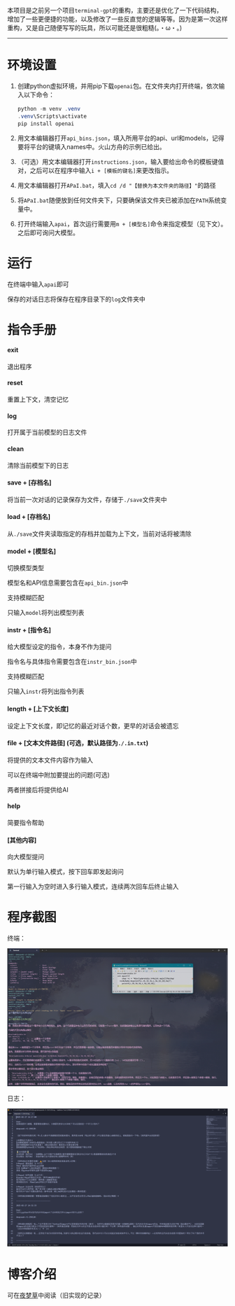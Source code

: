 本项目是之前另一个项目`terminal-gpt`的重构，主要还是优化了一下代码结构，增加了一些更便捷的功能，以及修改了一些反直觉的逻辑等等。因为是第一次这样重构，又是自己随便写写的玩具，所以可能还是很粗糙(。・ω・。)

---

# 环境设置

1. 创建python虚拟环境，并用pip下载`openai`包。在文件夹内打开终端，依次输入以下命令：
   ```powershell
   python -m venv .venv
   .venv\Scripts\activate
   pip install openai
   ```

2. 用文本编辑器打开`api_bins.json`，填入所用平台的api、url和models，记得要将平台的键填入names中。火山方舟的示例已给出。
3. （可选）用文本编辑器打开`instructions.json`，输入要给出命令的模板键值对，之后可以在程序中输入`i + [模板的键名]`来更改指示。
4. 用文本编辑器打开`APaI.bat`，填入`cd /d "【替换为本文件夹的路径】"`的路径
5. 将`APaI.bat`随便放到任何文件夹下，只要确保该文件夹已被添加在`PATH`系统变量中。
6. 打开终端输入`apai`，首次运行需要用`m + [模型名]`命令来指定模型（见下文）。之后即可询问大模型。



# 运行

在终端中输入`apai`即可



保存的对话日志将保存在程序目录下的`log`文件夹中



# 指令手册

#### exit

退出程序

#### reset

重置上下文，清空记忆

#### log

打开属于当前模型的日志文件

#### clean

清除当前模型下的日志

#### save + [存档名]

将当前一次对话的记录保存为文件，存储于`./save`文件夹中

#### load + [存档名]

从`./save`文件夹读取指定的存档并加载为上下文，当前对话将被清除

#### model + [模型名]

切换模型类型

模型名和API信息需要包含在`api_bin.json`中

支持模糊匹配

只输入`model`将列出模型列表

#### instr  + [指令名]

给大模型设定的指令，本身不作为提问

指令名与具体指令需要包含在`instr_bin.json`中

支持模糊匹配

只输入`instr`将列出指令列表

#### length + [上下文长度]

设定上下文长度，即记忆的最近对话个数，更早的对话会被遗忘

#### file + [文本文件路径] (可选，默认路径为`./.in.txt`)

将提供的文本文件内容作为输入

可以在终端中附加要提出的问题(可选)

两者拼接后将提供给AI

#### help

简要指令帮助

#### [其他内容]

向大模型提问

默认为单行输入模式，按下回车即发起询问

第一行输入为空时进入多行输入模式，连续两次回车后终止输入



# 程序截图

终端：

![](.pic/1.png)

日志：

![](.pic/2.png)



# 博客介绍

可在[夜梦草](https://yemengcao.cc/post/11)中阅读（旧实现的记录）